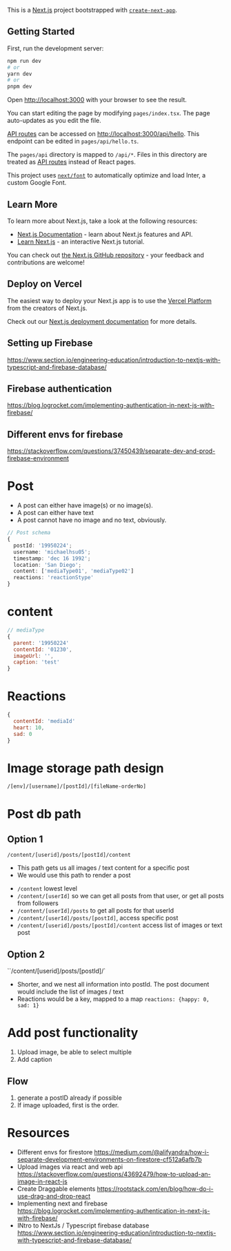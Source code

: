 This is a [Next.js](https://nextjs.org/) project bootstrapped with [`create-next-app`](https://github.com/vercel/next.js/tree/canary/packages/create-next-app).

## Getting Started

First, run the development server:

```bash
npm run dev
# or
yarn dev
# or
pnpm dev
```

Open [http://localhost:3000](http://localhost:3000) with your browser to see the result.

You can start editing the page by modifying `pages/index.tsx`. The page auto-updates as you edit the file.

[API routes](https://nextjs.org/docs/api-routes/introduction) can be accessed on [http://localhost:3000/api/hello](http://localhost:3000/api/hello). This endpoint can be edited in `pages/api/hello.ts`.

The `pages/api` directory is mapped to `/api/*`. Files in this directory are treated as [API routes](https://nextjs.org/docs/api-routes/introduction) instead of React pages.

This project uses [`next/font`](https://nextjs.org/docs/basic-features/font-optimization) to automatically optimize and load Inter, a custom Google Font.

## Learn More

To learn more about Next.js, take a look at the following resources:

- [Next.js Documentation](https://nextjs.org/docs) - learn about Next.js features and API.
- [Learn Next.js](https://nextjs.org/learn) - an interactive Next.js tutorial.

You can check out [the Next.js GitHub repository](https://github.com/vercel/next.js/) - your feedback and contributions are welcome!

## Deploy on Vercel

The easiest way to deploy your Next.js app is to use the [Vercel Platform](https://vercel.com/new?utm_medium=default-template&filter=next.js&utm_source=create-next-app&utm_campaign=create-next-app-readme) from the creators of Next.js.

Check out our [Next.js deployment documentation](https://nextjs.org/docs/deployment) for more details.

## Setting up Firebase
https://www.section.io/engineering-education/introduction-to-nextjs-with-typescript-and-firebase-database/

## Firebase authentication
https://blog.logrocket.com/implementing-authentication-in-next-js-with-firebase/

## Different envs for firebase
https://stackoverflow.com/questions/37450439/separate-dev-and-prod-firebase-environment


# Post
* A post can either have image(s) or no image(s). 
* A post can either have text
* A post cannot have no image and no text, obviously. 

```ts
// Post schema
{
  postId: '19950224';
  username: 'michaelhsu05';
  timestamp: 'dec 16 1992';
  location: 'San Diego';
  content: ['mediaType01', 'mediaType02']
  reactions: 'reactionStype'
}
```
# content 
```js
// mediaType
{
  parent: '19950224'
  contentId: '01230',
  imageUrl: '',
  caption: 'test'
}
```

# Reactions
```js
{
  contentId: 'mediaId'
  heart: 10,
  sad: 0
}
```
# Image storage path design
`/[env]/[username]/[postId]/[fileName-orderNo]`

# Post db path

## Option 1

`/content/[userid]/posts/[postId]/content`
- This path gets us all images / text content for a specific post
- We would use this path to render a post

* `/content` lowest level
* `/content/[userId]` so we can get all posts from that user, or get all posts from followers
* `/content/[userId]/posts` to get all posts for that userId
* `/content/[userId]/posts/[postId]`, access specific post
* `/content/[userid]/posts/[postId]/content` access list of images or text post

## Option 2
``/content/[userid]/posts/[postId]/`
- Shorter, and we nest all information into postId. The post document would include the list of images / text
- Reactions would be a key, mapped to a map `reactions: {happy: 0, sad: 1}`


# Add post functionality
1. Upload image, be able to select multiple
2. Add caption

## Flow
1. generate a postID already if possible
2. If image uploaded, first is the order. 

# Resources
* Different envs for firestore https://medium.com/@alifyandra/how-i-separate-development-environments-on-firestore-cf512a6afb7b
* Upload images via react and web api
https://stackoverflow.com/questions/43692479/how-to-upload-an-image-in-react-js
* Create Draggable elements 
https://rootstack.com/en/blog/how-do-i-use-drag-and-drop-react
* Implementing next and firebase
https://blog.logrocket.com/implementing-authentication-in-next-js-with-firebase/
* INtro to NextJs / Typescript firebase database
https://www.section.io/engineering-education/introduction-to-nextjs-with-typescript-and-firebase-database/
